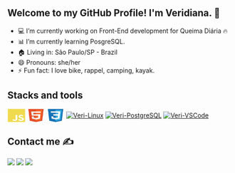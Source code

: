 ## Welcome to my GitHub Profile! I'm Veridiana. 👋

- 💻 I’m currently working on Front-End development for Queima Diária 🔥
- 📊 I’m currently learning PosgreSQL.
- 🏠 Living in: São Paulo/SP - Brazil
- 😄 Pronouns: she/her
- ⚡ Fun fact: I love bike, rappel, camping, kayak.

## Stacks and tools
<a href = "https://github.com/haaveeni"><img align="center" alt="Veri-Js" height="30" width="40" src="https://raw.githubusercontent.com/devicons/devicon/master/icons/javascript/javascript-plain.svg"></a>
<a href = "https://github.com/haaveeni"><img align="center" alt="Veri-HTML" height="30" width="40" src="https://raw.githubusercontent.com/devicons/devicon/master/icons/html5/html5-original.svg"></a>
<a href = "https://github.com/haaveeni"><img align="center" alt="Veri-CSS" height="30" width="40" src="https://raw.githubusercontent.com/devicons/devicon/master/icons/css3/css3-original.svg"></a>
<a href = "https://github.com/haaveeni"><img align="center" alt="Veri-Linux" height="30" width="40" src="https://cdn.jsdelivr.net/gh/devicons/devicon/icons/linux/linux-original.svg"/></a>
<a href = "https://github.com/haaveeni"><img align="center" alt="Veri-PostgreSQL" height="30" width="40" src="https://cdn.jsdelivr.net/gh/devicons/devicon/icons/postgresql/postgresql-plain.svg"/></a>
<a href = "https://github.com/haaveeni"><img align="center" alt="Veri-VSCode" height="30" width="40" src="https://cdn.jsdelivr.net/gh/devicons/devicon/icons/vscode/vscode-original.svg"/></a>

## Contact me ✍️
<a href="https://www.linkedin.com/in/veridiana-lucena" target="_blank"><img src="https://img.shields.io/badge/-LinkedIn-%230077B5?style=for-the-badge&logo=linkedin&logoColor=white" target="_blank"></a> 
<a href = "mailto:veridianalucena@gmail.com"><img src="https://img.shields.io/badge/-Gmail-%23333?style=for-the-badge&logo=gmail&logoColor=white" target="_blank"></a>
  <a href="https://instagram.com/haaveeni" target="_blank"><img src="https://img.shields.io/badge/-Instagram-%23E4405F?style=for-the-badge&logo=instagram&logoColor=white" target="_blank"></a>
  
